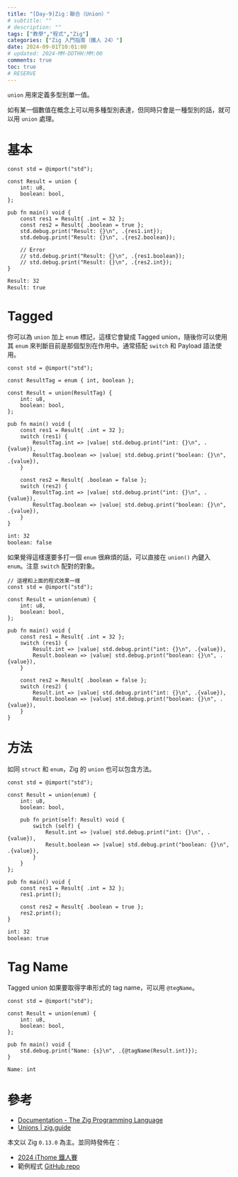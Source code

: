 ```yaml
---
title: "[Day-9]Zig：聯合（Union）"
# subtitle: ""
# description: ""
tags: ["教學","程式","Zig"]
categories: ["Zig 入門指南（鐵人 24）"]
date: 2024-09-01T10:01:00
# updated: 2024-MM-DDTHH:MM:00
comments: true
toc: true
# RESERVE
---
```


`union` 用來定義多型別單一值。

<!-- more -->

如有某一個數值在概念上可以用多種型別表達，但同時只會是一種型別的話，就可以用 `union` 處理。

# 基本

```zig
const std = @import("std");

const Result = union {
    int: u8,
    boolean: bool,
};

pub fn main() void {
    const res1 = Result{ .int = 32 };
    const res2 = Result{ .boolean = true };
    std.debug.print("Result: {}\n", .{res1.int});
    std.debug.print("Result: {}\n", .{res2.boolean});

    // Error
    // std.debug.print("Result: {}\n", .{res1.boolean});
    // std.debug.print("Result: {}\n", .{res2.int});
}
```

```bash
Result: 32
Result: true
```

# Tagged

你可以為 `union` 加上 `enum` 標記，這樣它會變成 Tagged union，隨後你可以使用其 `enum` 來判斷目前是那個型別在作用中。通常搭配 `switch` 和 Payload 語法使用。

```zig
const std = @import("std");

const ResultTag = enum { int, boolean };

const Result = union(ResultTag) {
    int: u8,
    boolean: bool,
};

pub fn main() void {
    const res1 = Result{ .int = 32 };
    switch (res1) {
        ResultTag.int => |value| std.debug.print("int: {}\n", .{value}),
        ResultTag.boolean => |value| std.debug.print("boolean: {}\n", .{value}),
    }

    const res2 = Result{ .boolean = false };
    switch (res2) {
        ResultTag.int => |value| std.debug.print("int: {}\n", .{value}),
        ResultTag.boolean => |value| std.debug.print("boolean: {}\n", .{value}),
    }
}
```

```bash
int: 32
boolean: false
```

如果覺得這樣還要多打一個 `enum` 很麻煩的話，可以直接在 `union()` 內鍵入 `enum`。注意 `switch` 配對的對象。

```zig
// 這裡和上面的程式效果一樣
const std = @import("std");

const Result = union(enum) {
    int: u8,
    boolean: bool,
};

pub fn main() void {
    const res1 = Result{ .int = 32 };
    switch (res1) {
        Result.int => |value| std.debug.print("int: {}\n", .{value}),
        Result.boolean => |value| std.debug.print("boolean: {}\n", .{value}),
    }

    const res2 = Result{ .boolean = false };
    switch (res2) {
        Result.int => |value| std.debug.print("int: {}\n", .{value}),
        Result.boolean => |value| std.debug.print("boolean: {}\n", .{value}),
    }
}
```

# 方法

如同 `struct` 和 `enum`，Zig 的 `union` 也可以包含方法。

```zig
const std = @import("std");

const Result = union(enum) {
    int: u8,
    boolean: bool,

    pub fn print(self: Result) void {
        switch (self) {
            Result.int => |value| std.debug.print("int: {}\n", .{value}),
            Result.boolean => |value| std.debug.print("boolean: {}\n", .{value}),
        }
    }
};

pub fn main() void {
    const res1 = Result{ .int = 32 };
    res1.print();

    const res2 = Result{ .boolean = true };
    res2.print();
}
```

```bash
int: 32
boolean: true
```

# Tag Name

Tagged union 如果要取得字串形式的 tag name，可以用 `@tegName`。

```zig
const std = @import("std");

const Result = union(enum) {
    int: u8,
    boolean: bool,
};

pub fn main() void {
    std.debug.print("Name: {s}\n", .{@tagName(Result.int)});
}
```

```bash
Name: int
```

# 參考

- [Documentation - The Zig Programming Language](https://ziglang.org/documentation/0.13.0/#union)
- [Unions | zig.guide](https://zig.guide/language-basics/unions)

本文以 Zig `0.13.0` 為主。並同時發佈在：

- [2024 iThome 鐵人賽](https://ithelp.ithome.com.tw/articles/10347262)
- 範例程式 [GitHub repo](https://github.com/ziteh/zig-learn-it24/tree/main/union)
